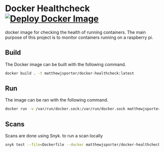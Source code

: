# Docker Healthcheck [![Deploy Docker Image](https://github.com/matthew-js-porter/docker-healthcheck/actions/workflows/build.yml/badge.svg)](https://github.com/matthew-js-porter/docker-healthcheck/actions/workflows/build.yml)
docker image for checking the health of running containers. The main purpose of this project is to monitor containers running on a raspberry pi.

## Build

The Docker image can be built with the following command.

```bash
docker build . -t matthewjsporter/docker-healthcheck:latest
```

## Run

The image can be ran with the following command.

```bash
docker run -v /var/run/docker.sock:/var/run/docker.sock matthewjsporter/docker-healthcheck:latest
```

## Scans

Scans are done using Snyk. to run a scan locally

```bash
snyk test --file=Dockerfile --docker matthewjsporter/docker-healthcheck:latest --policy-path=.snyk
```

